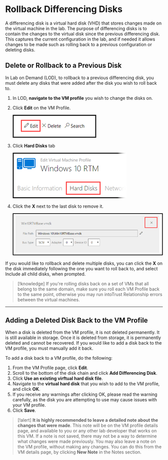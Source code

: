 # Rollback Differencing Disks

A differencing disk is a virtual hard disk (VHD) that stores changes made on the virtual machine in the lab. The purpose of differencing disks is to contain the changes to the virtual disk since the previous differencing disk. This captures the current configuration in the lab, and if needed it allows changes to be made such as rolling back to a previous configuration or deleting disks.  

## Delete or Rollback to a Previous Disk

In Lab on Demand (LOD), to rollback to a previous differencing disk, you must delete any disks that were added after the disk you wish to roll back to.

1. In LOD, **navigate to the VM profile** you wish to change the disks on.
1. Click **Edit** on the VM Profile.

    ![](images/edit-vm-profile.png)

1. Click **Hard Disks** tab

    ![](images/edit-vm-profile-hard-disks-tab.png)

1. Click the **X** next to the last disk to remove it.

    ![](images/edit-vm-profile-hard-disks-tab-x-button.png)

If you would like to rollback and delete multiple disks, you can click the **X** on the disk immediately following the one you want to roll back to, and select Include all child disks, when prompted.

>[!knowledge] If you're rolling disks back on a set of VMs that all belong to the same domain, make sure you roll each VM Profile back to the same point, otherwise you may run intoTrust Relationship errors between the virtual machines.

-----
## Adding a Deleted Disk Back to the VM Profile

When a disk is deleted from the VM profile, it is not deleted permanently. It is still available in storage. Once it is deleted from storage, it is permanently deleted and cannot be recovered. If you would like to add a disk back to the VM profile, you must manually add it back. 

To add a disk back to a VM profile, do the following:

1. From the VM Profile page, click **Edit**.
1. Scroll to the bottom of the disk chain and click **Add Differencing Disk**. 
1. Click **Use an existing virftual hard disk file**. 
1. Navigate to the **virtual hard disk** that you wish to add to the VM profile, and click **OK**.
1. If you receive any warnings after clicking OK, please read the warning carefully, as the disk you are attempting to use may cause issues with your VM profile. 
1. Click **Save**.

>[!alert] **It is highly recommended to leave a detailed note about the changes that were made**. This note will be on the VM profile details page, and available to you or any other lab developer that works on this VM. If a note is not saved, there may not be a way to determine what changes were made previously. You may also leave a note on the VM profile, without making any changes. You can do this from the VM details page, by clicking **New Note** in the Notes section.